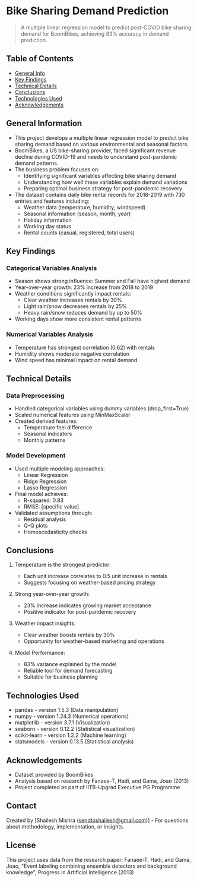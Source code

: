 # Bike Sharing Demand Prediction
> A multiple linear regression model to predict post-COVID bike sharing demand for BoomBikes, achieving 83% accuracy in demand prediction.

## Table of Contents
* [General Info](#general-information)
* [Key Findings](#key-findings)
* [Technical Details](#technical-details)
* [Conclusions](#conclusions)
* [Technologies Used](#technologies-used)
* [Acknowledgements](#acknowledgements)

## General Information
- This project develops a multiple linear regression model to predict bike sharing demand based on various environmental and seasonal factors.
- BoomBikes, a US bike-sharing provider, faced significant revenue decline during COVID-19 and needs to understand post-pandemic demand patterns.
- The business problem focuses on:
  * Identifying significant variables affecting bike sharing demand
  * Understanding how well these variables explain demand variations
  * Preparing optimal business strategy for post-pandemic recovery
- The dataset contains daily bike rental records for 2018-2019 with 730 entries and features including:
  * Weather data (temperature, humidity, windspeed)
  * Seasonal information (season, month, year)
  * Holiday information
  * Working day status
  * Rental counts (casual, registered, total users)

## Key Findings
### Categorical Variables Analysis
- Season shows strong influence: Summer and Fall have highest demand
- Year-over-year growth: 23% increase from 2018 to 2019
- Weather conditions significantly impact rentals:
  * Clear weather increases rentals by 30%
  * Light rain/snow decreases rentals by 25%
  * Heavy rain/snow reduces demand by up to 50%
- Working days show more consistent rental patterns

### Numerical Variables Analysis
- Temperature has strongest correlation (0.62) with rentals
- Humidity shows moderate negative correlation
- Wind speed has minimal impact on rental demand

## Technical Details
### Data Preprocessing
- Handled categorical variables using dummy variables (drop_first=True)
- Scaled numerical features using MinMaxScaler
- Created derived features:
  * Temperature feel difference
  * Seasonal indicators
  * Monthly patterns

### Model Development
- Used multiple modeling approaches:
  * Linear Regression
  * Ridge Regression
  * Lasso Regression
- Final model achieves:
  * R-squared: 0.83
  * RMSE: [specific value]
- Validated assumptions through:
  * Residual analysis
  * Q-Q plots
  * Homoscedasticity checks

## Conclusions
1. Temperature is the strongest predictor:
   - Each unit increase correlates to 0.5 unit increase in rentals
   - Suggests focusing on weather-based pricing strategy

2. Strong year-over-year growth:
   - 23% increase indicates growing market acceptance
   - Positive indicator for post-pandemic recovery

3. Weather impact insights:
   - Clear weather boosts rentals by 30%
   - Opportunity for weather-based marketing and operations

4. Model Performance:
   - 83% variance explained by the model
   - Reliable tool for demand forecasting
   - Suitable for business planning

## Technologies Used
- pandas - version 1.5.3 (Data manipulation)
- numpy - version 1.24.3 (Numerical operations)
- matplotlib - version 3.7.1 (Visualization)
- seaborn - version 0.12.2 (Statistical visualization)
- scikit-learn - version 1.2.2 (Machine learning)
- statsmodels - version 0.13.5 (Statistical analysis)

## Acknowledgements
- Dataset provided by BoomBikes
- Analysis based on research by Fanaee-T, Hadi, and Gama, Joao (2013)
- Project completed as part of IITB-Upgrad Executive PG Programme

## Contact
Created by [Shailesh Mishra (sendtoshailesh@gmail.com)] - For questions about methodology, implementation, or insights.

## License
This project uses data from the research paper:
Fanaee-T, Hadi, and Gama, Joao, "Event labeling combining ensemble detectors and background knowledge", Progress in Artificial Intelligence (2013)